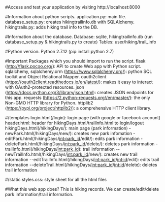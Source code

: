 #Access and test your application by visiting
 http://localhost:8000

#Information about python scripts.
 application.py: main file.
 database_setup.py: creates hikingtrailinfo.db with SQLAlchemy.
 hikingtrails.py: adds hiking trail info to the DB.

#Information about the database.
 Database: sqlite, hikingtrailinfo.db (run database_setup.py & hikingtrails.py to create)
 Tables: user/hiking/trail_info

#Python version.
 Python 2.7.12 (pip install python 2.7)

#Important Packages which you should import to run the script.
 flask (http://flask.pocoo.org/): API to create Web app with Python script.
 sqlalchemy, sqlalchemy.orm (https://www.sqlalchemy.org/): python SQL toolkit and Object Relational Mapper.
 oauth2client (https://oauth2client.readthedocs.io/en/latest/): makes it easy to interact with OAuth2-protected resources.
 json (https://docs.python.org/3/library/json.html): creates JSON endpoints for this app.
 requests (https://2.python-requests.org//en/master/): the only Non-GMO HTTP library for Python.
 httplib2 (https://pypi.org/project/httplib2/): a comprehensive HTTP client library.

#/templates
 login.html(/login): login page (with google or facebook account)
 header.html: header for hikingDays.html/trailInfo.html to login/logout
 hikingDays.html(/hikingDays/): main page (park information)
  -newPark.html(/hikingDays/new/): creates new park infomation
  -editPark.html(/hikingDays/<int:park_id>/edit/): edits park information
  -deletePark.html(/hikingDays/<int:park_id>/delete/): deletes park information
  -trailInfo.html(/hikingDays/<int:park_id>): trail information
   --newTrailInfo.html(/hikingDays/<int:park_id>/new/): creates new trail information
   --editTrailInfo.html(/hikingDays/<int:park_id>/<int:id>/edit): edits trail information
   --deleteTrail.html(/hikingDays/<int:park_id>/<int:id>/delete): deletes trail information

#/static
 styles.css: style sheet for all the html files

#What this web app does?
This is hiking records. We can create/edit/delete park information/trail information.

